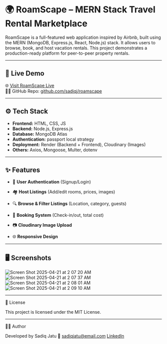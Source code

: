 # 🌍 RoamScape – MERN Stack Travel Rental Marketplace

RoamScape is a full-featured web application inspired by Airbnb, built using the MERN (MongoDB, Express.js, React, Node.js) stack. It allows users to browse, book, and host vacation rentals. This project demonstrates a production-ready platform for peer-to-peer property rentals.

---

## 🚀 Live Demo

🌐 [Visit RoamScape Live](https://roamscape.onrender.com)  
🧑‍💻 GitHub Repo: [github.com/sadiqj/roamscape](https://github.com/sadiqjatu/roamscape)

---

## ⚙️ Tech Stack

- **Frontend:** HTML, CSS, JS
- **Backend:** Node.js, Express.js
- **Database:** MongoDB Atlas
- **Authentication:** passport local strategy
- **Deployment:** Render (Backend + Frontend), Cloudinary (Images)
- **Others:** Axios, Mongoose, Multer, dotenv

---

## ✨ Features

- 🧾 **User Authentication** (Signup/Login)
- 🏘️ **Host Listings** (Add/edit rooms, prices, images)
- 🔍 **Browse & Filter Listings** (Location, category, guests)

- 📆 **Booking System** (Check-in/out, total cost)
- 📷 **Cloudinary Image Upload**

- 🌐 **Responsive Design**



---

## 🖥️ Screenshots

![Screen Shot 2025-04-21 at 2 07 20 AM](https://github.com/user-attachments/assets/36754f0f-20cd-4661-8ed4-2a8a6470802d)
![Screen Shot 2025-04-21 at 2 07 37 AM](https://github.com/user-attachments/assets/d4ada687-1deb-4b77-a82c-59e9b751eb58)
![Screen Shot 2025-04-21 at 2 08 01 AM](https://github.com/user-attachments/assets/d470f79b-3c0e-404c-ad46-6b1a5f8c4e7f)
![Screen Shot 2025-04-21 at 2 09 10 AM](https://github.com/user-attachments/assets/957bc3cd-55bd-439c-8ac8-ce3df3878214)

---

📄 License

This project is licensed under the MIT License.

---
👨‍💻 Author

Developed by Sadiq Jatu
📧 sadiqjatu@email.com
[LinkedIn](https://linkedin.com/in/sadiq-jatu-805360314 
)
